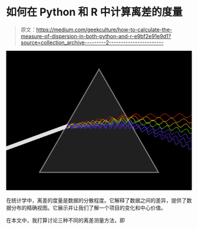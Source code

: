 # 如何在 Python 和 R 中计算离差的度量

> 原文：<https://medium.com/geekculture/how-to-calculate-the-measure-of-dispersion-in-both-python-and-r-e9bf2e91e9d1?source=collection_archive---------2----------------------->

![](img/3c1ab4e45fc16c74ea2caa990a223dc8.png)

在统计学中，离差的度量是数据的分散程度。它解释了数据之间的差异，提供了数据分布的精确视图。它展示并让我们了解一个项目的变化和中心价值。

在本文中，我打算讨论三种不同的离差测量方法，即
